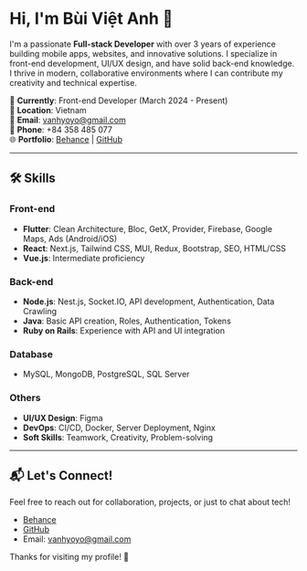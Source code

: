 # Hi, I'm Bùi Việt Anh 👋

I'm a passionate **Full-stack Developer** with over 3 years of experience building mobile apps, websites, and innovative solutions. I specialize in front-end development, UI/UX design, and have solid back-end knowledge. I thrive in modern, collaborative environments where I can contribute my creativity and technical expertise.

🌟 **Currently**: Front-end Developer (March 2024 - Present)  
📍 **Location**: Vietnam  
📧 **Email**: [vanhyoyo@gmail.com](mailto:vanhyoyo@gmail.com)  
📱 **Phone**: +84 358 485 077  
🌐 **Portfolio**: [Behance](https://www.behance.net/vitanhbi4) | [GitHub](https://github.com/vietanhyoyo)

---

## 🛠 Skills

### Front-end
- **Flutter**: Clean Architecture, Bloc, GetX, Provider, Firebase, Google Maps, Ads (Android/iOS)
- **React**: Next.js, Tailwind CSS, MUI, Redux, Bootstrap, SEO, HTML/CSS
- **Vue.js**: Intermediate proficiency

### Back-end
- **Node.js**: Nest.js, Socket.IO, API development, Authentication, Data Crawling
- **Java**: Basic API creation, Roles, Authentication, Tokens
- **Ruby on Rails**: Experience with API and UI integration

### Database
- MySQL, MongoDB, PostgreSQL, SQL Server

### Others
- **UI/UX Design**: Figma
- **DevOps**: CI/CD, Docker, Server Deployment, Nginx
- **Soft Skills**: Teamwork, Creativity, Problem-solving

---

## 📬 Let's Connect!
Feel free to reach out for collaboration, projects, or just to chat about tech!  
- [Behance](https://www.behance.net/vitanhbi4)  
- [GitHub](https://github.com/vietanhyoyo)  
- Email: [vanhyoyo@gmail.com](mailto:vanhyoyo@gmail.com)

Thanks for visiting my profile! 🚀
